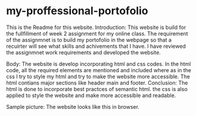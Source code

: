 # my-proffessional-portofolio
This is the  Readme for this website.
Introduction: 
This website is build for the fullfillment of week 2 assignment for my online class. 
The requirement of the assignmnet is to build my portofolio in the webpage so that a recuirter will see what skills and achivements that I have.
I have reviewed the assignmnet work requirements and developed the website.

Body:
The website is develop incorporating html and css codes. In the html code, all the required elements are mentioned and included where as in the  css I try to 
style my html and try to make the website more accessible. The html contians major sections like header main and footer.
Conclusion:
The html is done to incorporate best practces of semantic html.
the css is also applied to style the website and make more accessible and readable.

Sample picture:
The website looks like this in browser.
